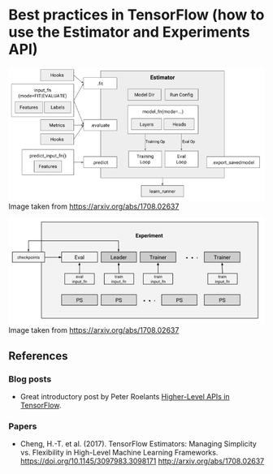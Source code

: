 # Best practices in TensorFlow (how to use the Estimator and Experiments API)



![estimator](images/estimator.png)
Image taken from https://arxiv.org/abs/1708.02637


![experiment](images/experiment.png)
Image taken from https://arxiv.org/abs/1708.02637


## References

### Blog posts

+ Great introductory post by Peter Roelants [Higher-Level APIs in TensorFlow](https://medium.com/onfido-tech/higher-level-apis-in-tensorflow-67bfb602e6c0).

### Papers

+ Cheng, H.-T. et al. (2017). 
TensorFlow Estimators: Managing Simplicity vs. Flexibility in High-Level Machine Learning Frameworks. https://doi.org/10.1145/3097983.3098171 http://arxiv.org/abs/1708.02637
